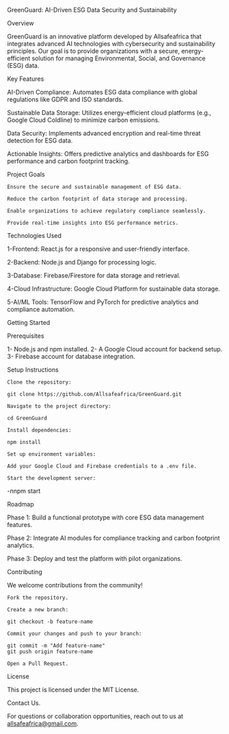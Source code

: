 GreenGuard: AI-Driven ESG Data Security and Sustainability

Overview

GreenGuard is an innovative platform developed by Allsafeafrica that integrates advanced AI technologies with cybersecurity and sustainability principles. Our goal is to provide organizations with a secure, energy-efficient solution for managing Environmental, Social, and Governance (ESG) data.

Key Features

AI-Driven Compliance: Automates ESG data compliance with global regulations like GDPR and ISO standards.

Sustainable Data Storage: Utilizes energy-efficient cloud platforms (e.g., Google Cloud Coldline) to minimize carbon emissions.

Data Security: Implements advanced encryption and real-time threat detection for ESG data.

Actionable Insights: Offers predictive analytics and dashboards for ESG performance and carbon footprint tracking.

Project Goals

    Ensure the secure and sustainable management of ESG data.

    Reduce the carbon footprint of data storage and processing.

    Enable organizations to achieve regulatory compliance seamlessly.

    Provide real-time insights into ESG performance metrics.

Technologies Used

1-Frontend: React.js for a responsive and user-friendly interface.

2-Backend: Node.js and Django for processing logic.

3-Database: Firebase/Firestore for data storage and retrieval.

4-Cloud Infrastructure: Google Cloud Platform for sustainable data storage.

5-AI/ML Tools: TensorFlow and PyTorch for predictive analytics and compliance automation.

Getting Started

Prerequisites

1- Node.js and npm installed. 2- A Google Cloud account for backend setup. 3- Firebase account for database integration.

Setup Instructions

    Clone the repository:

    git clone https://github.com/Allsafeafrica/GreenGuard.git

    Navigate to the project directory:

    cd GreenGuard

    Install dependencies:

    npm install

    Set up environment variables:

    Add your Google Cloud and Firebase credentials to a .env file.

    Start the development server:

-nnpm start

Roadmap

Phase 1: Build a functional prototype with core ESG data management features.

Phase 2: Integrate AI modules for compliance tracking and carbon footprint analytics.

Phase 3: Deploy and test the platform with pilot organizations.

Contributing

We welcome contributions from the community!

    Fork the repository.

    Create a new branch:

    git checkout -b feature-name

    Commit your changes and push to your branch:

    git commit -m "Add feature-name"
    git push origin feature-name

    Open a Pull Request.

License

This project is licensed under the MIT License.

Contact Us.

For questions or collaboration opportunities, reach out to us at allsafeafrica@gmail.com.